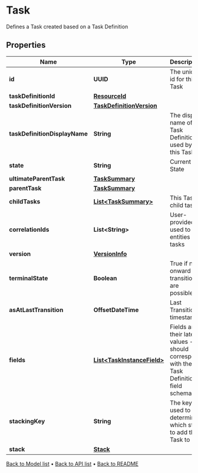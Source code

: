 

# Task

Defines a Task created based on a Task Definition

## Properties

| Name | Type | Description | Notes |
|------------ | ------------- | ------------- | -------------|
|**id** | **UUID** | The unique id for this Task |  |
|**taskDefinitionId** | [**ResourceId**](ResourceId.md) |  |  |
|**taskDefinitionVersion** | [**TaskDefinitionVersion**](TaskDefinitionVersion.md) |  |  |
|**taskDefinitionDisplayName** | **String** | The display name of the Task Definition used by this Task |  |
|**state** | **String** | Current State |  |
|**ultimateParentTask** | [**TaskSummary**](TaskSummary.md) |  |  |
|**parentTask** | [**TaskSummary**](TaskSummary.md) |  |  [optional] |
|**childTasks** | [**List&lt;TaskSummary&gt;**](TaskSummary.md) | This Task&#39;s child tasks |  [optional] |
|**correlationIds** | **List&lt;String&gt;** | User-provided ID used to link entities and tasks |  [optional] |
|**version** | [**VersionInfo**](VersionInfo.md) |  |  [optional] |
|**terminalState** | **Boolean** | True if no onward transitions are possible |  |
|**asAtLastTransition** | **OffsetDateTime** | Last Transition timestamp |  [optional] |
|**fields** | [**List&lt;TaskInstanceField&gt;**](TaskInstanceField.md) | Fields and their latest values - should correspond with the Task Definition field schema |  [optional] |
|**stackingKey** | **String** | The key used to determine which stack to add the Task to |  [optional] |
|**stack** | [**Stack**](Stack.md) |  |  [optional] |



[Back to Model list](../README.md#documentation-for-models) &#8226; [Back to API list](../README.md#documentation-for-api-endpoints) &#8226; [Back to README](../README.md)


